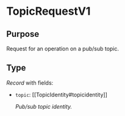 # TopicRequestV1

## Purpose

<!-- ANCHOR: purpose -->
Request for an operation on a pub/sub topic.
<!-- ANCHOR_END: purpose -->

## Type

<!-- ANCHOR: type -->
<div class="type">

*Record* with fields:

- `topic`: [[TopicIdentity#topicidentity]]

  *Pub/sub topic identity.*

</div>
<!-- ANCHOR_END: type -->
